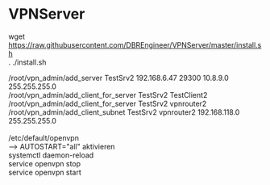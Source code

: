 # VPNServer

wget https://raw.githubusercontent.com/DBREngineer/VPNServer/master/install.sh<br>
. ./install.sh<br>

/root/vpn_admin/add_server TestSrv2 192.168.6.47 29300 10.8.9.0 255.255.255.0<br>
/root/vpn_admin/add_client_for_server TestSrv2 TestClient2<br>
/root/vpn_admin/add_client_for_server TestSrv2 vpnrouter2<br>
/root/vpn_admin/add_client_subnet TestSrv2 vpnrouter2 192.168.118.0 255.255.255.0<br>
<br>
/etc/default/openvpn<br>
--> AUTOSTART="all" aktivieren<br>
systemctl daemon-reload<br>
service openvpn stop<br>
service openvpn start<br>
